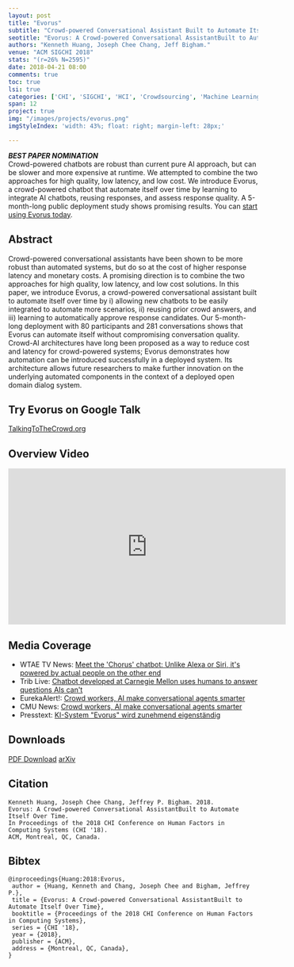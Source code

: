 ```yaml
---
layout: post
title: "Evorus"
subtitle: "Crowd-powered Conversational Assistant Built to Automate Itself Over Time"
seotitle: "Evorus: A Crowd-powered Conversational AssistantBuilt to Automate Itself Over Time (2018)"
authors: "Kenneth Huang, Joseph Chee Chang, Jeff Bigham."
venue: "ACM SIGCHI 2018"
stats: "(r=26% N=2595)"
date: 2018-04-21 08:00
comments: true
toc: true
lsi: true
categories: ['CHI', 'SIGCHI', 'HCI', 'Crowdsourcing', 'Machine Learning']
span: 12
project: true
img: "/images/projects/evorus.png"
imgStyleIndex: 'width: 43%; float: right; margin-left: 28px;'

---
```



***<i class="fa fa-trophy" aria-hidden="true"></i> BEST PAPER NOMINATION***
<br/>
Crowd-powered chatbots are robust than current pure AI approach, but can be
slower and more expensive at runtime. We attempted to combine the two
approaches for high quality, low latency, and low cost.  We introduce Evorus, a
crowd-powered chatbot that automate itself over time by learning to integrate
AI chatbots, reusing responses, and assess response quality. A 5-month-long
public deployment study shows promising results. You can [start using Evorus today](http://talkingtothecrowd.org/).

<!--more-->




Abstract
----------------------
Crowd-powered conversational assistants have been shown to be more robust than
automated systems, but do so at the cost of higher response latency and
monetary costs.  A promising direction is to combine the two approaches for
high quality, low latency, and low cost solutions.  In this paper, we introduce
Evorus, a crowd-powered conversational assistant built to automate itself over
time by i) allowing new chatbots to be easily integrated to automate more
scenarios, ii) reusing prior crowd answers, and iii) learning to automatically
approve response candidates.  Our 5-month-long deployment with 80 participants
and 281 conversations shows that Evorus can automate itself without
compromising conversation quality.  Crowd-AI architectures have long been
proposed as a way to reduce cost and latency for crowd-powered systems; Evorus
demonstrates how automation can be introduced successfully in a deployed
system. Its architecture allows future researchers to make further innovation
on the underlying automated components in the context of a deployed open domain
dialog system.

Try Evorus on Google Talk
----------------------
<a class="btn btn-default" href="http://talkingtothecrowd.org/" target='_blank' onclick="_gaq.push(['_trackEvent', 'Demo', 'Evorus', 'Website']);" role="button">TalkingToTheCrowd.org</a>

Overview Video
----------------------
<iframe width="560" height="315" src="https://www.youtube.com/embed/3SAG8jP-Q-M?rel=0" frameborder="0" allowfullscreen></iframe>

Media Coverage
----------------------
- WTAE TV News: [Meet the 'Chorus' chatbot: Unlike Alexa or Siri, it's powered by actual people on the other end](http://www.wtae.com/article/chorus-chatbot-carnegie-mellon-university-pittsburgh/16870459)
- Trib Live: [Chatbot developed at Carnegie Mellon uses humans to answer questions AIs can't](http://triblive.com/business/technology/13275597-74/chatbot-developed-at-carnegie-mellon-uses-humans-to-answer-questions-ais-cant)
- EurekaAlert!: [Crowd workers, AI make conversational agents smarter](https://www.eurekalert.org/pub_releases/2018-02/cmu-cwa020618.php)
- CMU News: [Crowd workers, AI make conversational agents smarter](https://www.cs.cmu.edu/news/crowd-workers-ai-make-conversational-agents-smarter)
- Presstext: [KI-System "Evorus" wird zunehmend eigenständig](https://www.pressetext.com/#news/20180208014)


Downloads
----------------------
<a class="btn btn-default" href="/images/papers/evorus.pdf" target='_blank' onclick="_gaq.push(['_trackEvent', 'Paper', 'Evorus', 'PDF']);" role="button">PDF Download</a>
<a class="btn btn-default" href="https://arxiv.org/abs/1801.02668" target='_blank' onclick="_gaq.push(['_trackEvent', 'Paper', 'Evorus', 'arXiv']);" role="button">arXiv</a>

Citation
----------------------
```
Kenneth Huang, Joseph Chee Chang, Jeffrey P. Bigham. 2018.
Evorus: A Crowd-powered Conversational AssistantBuilt to Automate Itself Over Time.
In Proceedings of the 2018 CHI Conference on Human Factors in Computing Systems (CHI '18).
ACM, Montreal, QC, Canada.
```

Bibtex
----------------------
```
@inproceedings{Huang:2018:Evorus,
 author = {Huang, Kenneth and Chang, Joseph Chee and Bigham, Jeffrey P.},
 title = {Evorus: A Crowd-powered Conversational AssistantBuilt to Automate Itself Over Time},
 booktitle = {Proceedings of the 2018 CHI Conference on Human Factors in Computing Systems},
 series = {CHI '18},
 year = {2018},
 publisher = {ACM},
 address = {Montreal, QC, Canada},
} 
```

